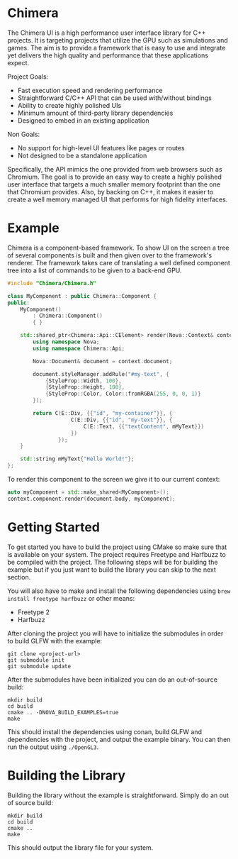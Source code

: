 Chimera
=========

The Chimera UI is a high performance user interface library for C++ projects. It is targeting projects that utilize the GPU such as simulations and games. The aim is to provide a framework that is easy to use and integrate yet delivers the high quality and performance that these applications expect.

Project Goals:
- Fast execution speed and rendering performance
- Straightforward C/C++ API that can be used with/without bindings
- Ability to create highly polished UIs
- Minimum amount of third-party library dependencies
- Designed to embed in an existing application

Non Goals:
- No support for high-level UI features like pages or routes
- Not designed to be a standalone application

Specifically, the API mimics the one provided from web browsers such as Chromium. The goal is to provide an easy way to create a highly polished user interface that targets a much smaller memory footprint than the one that Chromium provides. Also, by backing on C++, it makes it easier to create a well memory managed UI that performs for high fidelity interfaces.

Example
=======

Chimera is a component-based framework. To show UI on the screen a tree of several components is built and then given over to the framework's renderer. The framework takes care of translating a well defined component tree into a list of commands to be given to a back-end GPU.

```cpp
#include "Chimera/Chimera.h"

class MyComponent : public Chimera::Component {
public:
    MyComponent()
        : Chimera::Component()
        { }

    std::shared_ptr<Chimera::Api::CElement> render(Nova::Context& context) override {
        using namespace Nova;
        using namespace Chimera::Api;

        Nova::Document& document = context.document;

        document.styleManager.addRule("#my-text", {
            {StyleProp::Width, 100},
            {StyleProp::Height, 100},
            {StyleProp::Color, Color::fromRGBA(255, 0, 0, 1)}
        });

        return C(E::Div, {{"id", "my-container"}}, {
                    C(E::Div, {{"id", "my-text"}}, {
                        C(E::Text, {{"textContent", mMyText}})
                    })
                });
    }

    std::string mMyText{"Hello World!"};
};
```

To render this component to the screen we give it to our current context:

```cpp
auto myComponent = std::make_shared<MyComponent>();
context.component.render(document.body, myComponent);
```

Getting Started
===============

To get started you have to build the project using CMake so make sure that is available on your system. The project requires Freetype and Harfbuzz to be compiled with the project. The following steps will be for building the example but if you just want to build the library you can skip to the next section.

You will also have to make and install the following dependencies using `brew install freetype harfbuzz` or other means:
- Freetype 2
- Harfbuzz

After cloning the project you will have to initialize the submodules in order to build GLFW with the example:
```
git clone <project-url>
git submodule init
git submodule update
```

After the submodules have been initialized you can do an out-of-source build:

```
mkdir build
cd build
cmake .. -DNOVA_BUILD_EXAMPLES=true
make
```

This should install the dependencies using conan, build GLFW and dependencies with the project, and output the example binary. You can then run the output using `./OpenGL3`.

Building the Library
====================

Building the library without the example is straightforward. Simply do an out of source build:

```
mkdir build
cd build
cmake ..
make
```

This should output the library file for your system.
